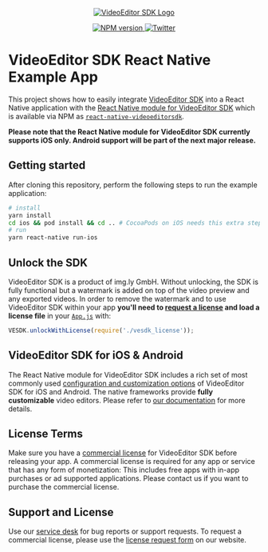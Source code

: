 <p align="center">
  <a href="https://www.videoeditorsdk.com/?utm_campaign=Projects&utm_source=Github&utm_medium=VESDK&utm_content=React-Native-Demo">
    <img src="https://video.photoeditorsdk.com/assets/img/vesdk-logo-s.svg" alt="VideoEditor SDK Logo"/>
  </a>
</p>
<p align="center">
  <a href="https://npmjs.org/package/react-native-videoeditorsdk">
    <img src="https://img.shields.io/npm/v/react-native-videoeditorsdk.svg" alt="NPM version">
  </a>
  <a href="http://twitter.com/VideoEditorSDK">
    <img src="https://img.shields.io/badge/twitter-@VideoEditorSDK-blue.svg?style=flat" alt="Twitter">
  </a>
</p>

# VideoEditor SDK React Native Example App
This project shows how to easily integrate [VideoEditor SDK](https://www.videoeditorsdk.com/?utm_campaign=Projects&utm_source=Github&utm_medium=VESDK&utm_content=React-Native-Demo) into a React Native application with the [React Native module for VideoEditor SDK](https://github.com/imgly/vesdk-react-native) which is available via NPM as [`react-native-videoeditorsdk`](https://www.npmjs.com/package/react-native-videoeditorsdk).

**Please note that the React Native module for VideoEditor SDK currently supports iOS only. Android support will be part of the next major release.**

## Getting started

After cloning this repository, perform the following steps to run the example application:

```sh
# install
yarn install
cd ios && pod install && cd .. # CocoaPods on iOS needs this extra step
# run
yarn react-native run-ios
```

## Unlock the SDK
VideoEditor SDK is a product of img.ly GmbH. Without unlocking, the SDK is fully functional but a watermark is added on top of the video preview and any exported videos.
In order to remove the watermark and to use VideoEditor SDK within your app **you'll need to [request a license](https://account.photoeditorsdk.com/pricing?product=vesdk&?utm_campaign=Projects&utm_source=Github&utm_medium=VESDK&utm_content=React-Native-Demo) and load a license file** in your [`App.js`](./App.js#L34-L35) with:

```js
VESDK.unlockWithLicense(require('./vesdk_license'));
```

## VideoEditor SDK for iOS & Android
The React Native module for VideoEditor SDK includes a rich set of most commonly used [configuration and customization options](https://github.com/imgly/vesdk-react-native/blob/master/configuration.ts) of VideoEditor SDK for iOS and Android. The native frameworks provide **fully customizable** video editors. Please refer to [our documentation](https://docs.videoeditorsdk.com?utm_campaign=Projects&utm_source=Github&utm_medium=VESDK&utm_content=React-Native-Demo) for more details.

## License Terms

Make sure you have a [commercial license](https://account.photoeditorsdk.com/pricing?product=vesdk&?utm_campaign=Projects&utm_source=Github&utm_medium=VESDK&utm_content=React-Native-Demo) for VideoEditor SDK before releasing your app.
A commercial license is required for any app or service that has any form of monetization: This includes free apps with in-app purchases or ad supported applications. Please contact us if you want to purchase the commercial license.

## Support and License
Use our [service desk](http://support.videoeditorsdk.com) for bug reports or support requests. To request a commercial license, please use the [license request form](https://account.photoeditorsdk.com/pricing?product=vesdk&?utm_campaign=Projects&utm_source=Github&utm_medium=VESDK&utm_content=React-Native-Demo) on our website.
